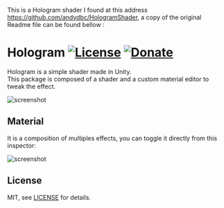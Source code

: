 This is a Hologram shader I found at this address https://github.com/andydbc/HologramShader, a copy of the original Readme file can be found bellow :

Hologram [![License](https://img.shields.io/badge/License-MIT-lightgrey.svg?style=flat)](http://mit-license.org) [![Donate](https://img.shields.io/badge/Donate-PayPal-green.svg)](https://www.paypal.me/andyduboc/5usd)
==========

Hologram is a simple shader made in Unity.<br>
This package is composed of a shader and a custom material editor to tweak the effect. 

 ![screenshot](Screenshots/screen00.gif)
 
Material
-------

It is a composition of multiples effects, you can toggle it directly from this inspector:

 ![screenshot](http://i.imgur.com/8AWSkCZ.png)

 License
-------

MIT, see [LICENSE](LICENSE) for details.
